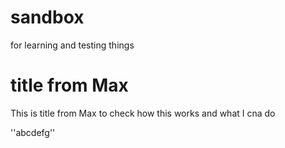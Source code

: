 # sandbox
for learning and testing things


# title from Max
This is title from Max to check how this works and what I cna do 

''abcdefg''
